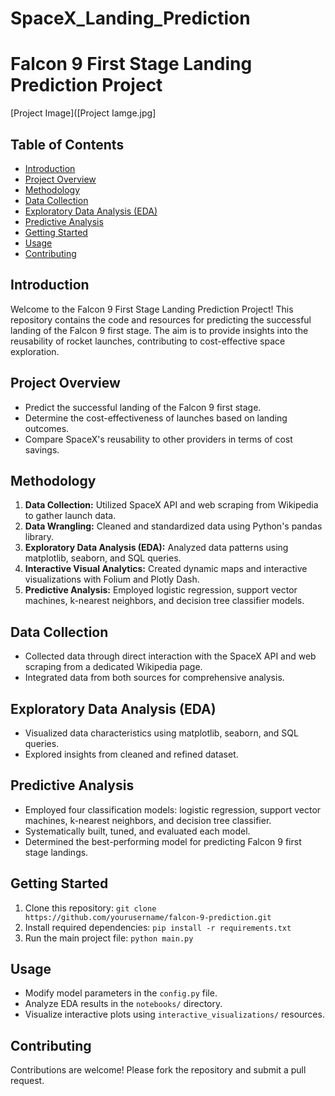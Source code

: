 # SpaceX_Landing_Prediction
# Falcon 9 First Stage Landing Prediction Project

[Project Image]([Project Iamge.jpg]
## Table of Contents

- [Introduction](#introduction)
- [Project Overview](#project-overview)
- [Methodology](#methodology)
- [Data Collection](#data-collection)
- [Exploratory Data Analysis (EDA)](#exploratory-data-analysis-eda)
- [Predictive Analysis](#predictive-analysis)
- [Getting Started](#getting-started)
- [Usage](#usage)
- [Contributing](#contributing)

## Introduction

Welcome to the Falcon 9 First Stage Landing Prediction Project! This repository contains the code and resources for predicting the successful landing of the Falcon 9 first stage. The aim is to provide insights into the reusability of rocket launches, contributing to cost-effective space exploration.

## Project Overview

- Predict the successful landing of the Falcon 9 first stage.
- Determine the cost-effectiveness of launches based on landing outcomes.
- Compare SpaceX's reusability to other providers in terms of cost savings.

## Methodology

1. **Data Collection:** Utilized SpaceX API and web scraping from Wikipedia to gather launch data.
2. **Data Wrangling:** Cleaned and standardized data using Python's pandas library.
3. **Exploratory Data Analysis (EDA):** Analyzed data patterns using matplotlib, seaborn, and SQL queries.
4. **Interactive Visual Analytics:** Created dynamic maps and interactive visualizations with Folium and Plotly Dash.
5. **Predictive Analysis:** Employed logistic regression, support vector machines, k-nearest neighbors, and decision tree classifier models.

## Data Collection

- Collected data through direct interaction with the SpaceX API and web scraping from a dedicated Wikipedia page.
- Integrated data from both sources for comprehensive analysis.

## Exploratory Data Analysis (EDA)

- Visualized data characteristics using matplotlib, seaborn, and SQL queries.
- Explored insights from cleaned and refined dataset.

## Predictive Analysis

- Employed four classification models: logistic regression, support vector machines, k-nearest neighbors, and decision tree classifier.
- Systematically built, tuned, and evaluated each model.
- Determined the best-performing model for predicting Falcon 9 first stage landings.

## Getting Started

1. Clone this repository: `git clone https://github.com/yourusername/falcon-9-prediction.git`
2. Install required dependencies: `pip install -r requirements.txt`
3. Run the main project file: `python main.py`

## Usage

- Modify model parameters in the `config.py` file.
- Analyze EDA results in the `notebooks/` directory.
- Visualize interactive plots using `interactive_visualizations/` resources.

## Contributing

Contributions are welcome! Please fork the repository and submit a pull request.

